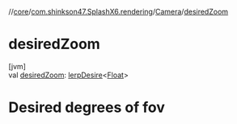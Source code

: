 //[core](../../../index.md)/[com.shinkson47.SplashX6.rendering](../index.md)/[Camera](index.md)/[desiredZoom](desired-zoom.md)

# desiredZoom

[jvm]\
val [desiredZoom](desired-zoom.md): [lerpDesire](../../com.shinkson47.SplashX6.utility/lerp-desire/index.md)&lt;[Float](https://kotlinlang.org/api/latest/jvm/stdlib/kotlin/-float/index.html)&gt;

# Desired degrees of fov
